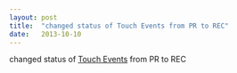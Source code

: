 ```yaml
---
layout: post
title:  "changed status of Touch Events from PR to REC"
date:   2013-10-10
---
```


changed status of <a href="http://www.w3.org/TR/touch-events/">Touch Events</a> from PR to REC
